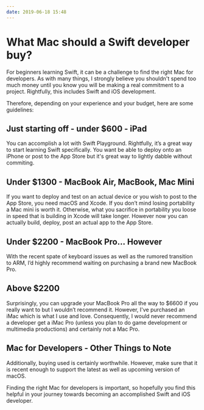 ```yaml
---
date: 2019-06-18 15:48
---
```

# What Mac should a Swift developer buy?


For beginners learning Swift, it can be a challenge to find the right Mac for developers. As with many things, I strongly believe you shouldn't spend too much money until you know you will be making a real commitment to a project. Rightfully, this includes Swift and iOS development. 



Therefore, depending on your experience and your budget, here are some guidelines:


## Just starting off - under $600 - iPad


You can accomplish a lot with Swift Playground. Rightfully, it’s a great way to start learning Swift specifically. You want be able to deploy onto an iPhone or post to the App Store but it's great way to lightly dabble without commiting.


## Under $1300 - MacBook Air, MacBook, Mac Mini


If you want to deploy and test on an actual device or you wish to post to the App Store, you need macOS and Xcode. If you don’t mind losing portability a Mac mini is worth it. Otherwise, what you sacrifice in portability you loose in speed that is building in Xcode will take longer. However now you can actually build, deploy, post an actual app to the App Store.


## Under $2200 - MacBook Pro… However


With the recent spate of keyboard issues as well as the rumored transition to ARM, I’d highly recommend waiting on purchasing a  brand new MacBook Pro.


## Above $2200


Surprisingly, you can upgrade your MacBook Pro all the way to $6600 if you really want to but I wouldn’t recommend it. However, I've purchased an iMac which is what I use and love. Consequently, I would never recommend a developer get a  iMac Pro (unless you plan to do game development or multimedia productions) and certainly not a Mac Pro.


## Mac for Developers - Other Things to Note


Additionally, buying used is certainly worthwhile. However, make sure that it is recent enough to support the latest as well as upcoming version of macOS. 



Finding the right Mac for developers is important, so hopefully you find this helpful in your journey towards becoming an accomplished Swift and iOS developer.